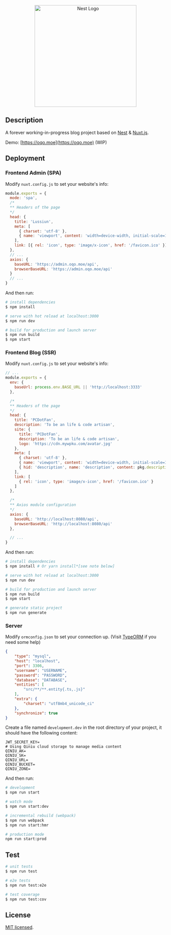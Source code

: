 <p align="center">
  <a href="http://nestjs.com/" target="blank"><img src="https://nestjs.com/img/logo_text.svg" width="320" alt="Nest Logo" /></a>
</p>

## Description

A forever working-in-progress blog project based on [Nest](https://github.com/nestjs/nest) & [Nuxt.js](https://github.com/nuxt/nuxt.js).

Demo: [https://oqo.moe](https://oqo.moe) (WIP)

## Deployment

### Frontend Admin (SPA)

Modify `nuxt.config.js` to set your website's info:

```javascript
module.exports = {
  mode: 'spa',
  /*
  ** Headers of the page
  */
  head: {
    title: 'Lussiun',
    meta: [
      { charset: 'utf-8' },
      { name: 'viewport', content: 'width=device-width, initial-scale=1' }
    ],
    link: [{ rel: 'icon', type: 'image/x-icon', href: '/favicon.ico' }]
  },
  // ...
  axios: {
    baseURL: 'https://admin.oqo.moe/api',
    browserBaseURL: 'https://admin.oqo.moe/api'
  }
  // ...
}
```

And then run:

```bash
# install dependencies
$ npm install

# serve with hot reload at localhost:3000
$ npm run dev

# build for production and launch server
$ npm run build
$ npm start
```

### Frontend Blog (SSR)

Modify `nuxt.config.js` to set your website's info:

```javascript
// ...
module.exports = {
  env: {
    baseUrl: process.env.BASE_URL || 'http://localhost:3333'
  },

  /*
  ** Headers of the page
  */
  head: {
    title: 'PCDotFan',
    description: 'To be an life & code artisan',
    site: {
      title: 'PCDotFan',
      description: 'To be an life & code artisan',
      logo: 'https://cdn.mywpku.com/avatar.jpg'
    },
    meta: [
      { charset: 'utf-8' },
      { name: 'viewport', content: 'width=device-width, initial-scale=1' },
      { hid: 'description', name: 'description', content: pkg.description }
    ],
    link: [
      { rel: 'icon', type: 'image/x-icon', href: '/favicon.ico' }
    ]
  },

  /*
  ** Axios module configuration
  */
  axios: {
    baseURL: 'http://localhost:8080/api',
    browserBaseURL: 'http://localhost:8080/api'
  },

  // ...
}
```
And then run: 
```bash
# install dependencies
$ npm install # Or yarn install*[see note below]

# serve with hot reload at localhost:3000
$ npm run dev

# build for production and launch server
$ npm run build
$ npm start

# generate static project
$ npm run generate
```

### Server

Modify `ormconfig.json` to set your connection up. (Visit [TypeORM](http://typeorm.io/#/connection) if you need some help)
```json
{
    "type": "mysql",
    "host": "localhost",
    "port": 3306,
    "username": "USERNAME",
    "password": "PASSWORD",
    "database": "DATABASE",
    "entities": [
        "src/**/**.entity{.ts,.js}"
    ],
    "extra": {
        "charset": "utf8mb4_unicode_ci"
    },
    "synchronize": true
}
```

Create a file named `development.dev` in the root directory of your project, it should have the following content:

```
JWT_SECRET_KEY=
# Using Qiniu cloud storage to manage media content
QINIU_AK=
QINIU_SK=
QINIU_URL=
QINIU_BUCKET=
QINIU_ZONE=
```

And then run: 
```bash
# development
$ npm run start

# watch mode
$ npm run start:dev

# incremental rebuild (webpack)
$ npm run webpack
$ npm run start:hmr

# production mode
npm run start:prod
```

## Test

```bash
# unit tests
$ npm run test

# e2e tests
$ npm run test:e2e

# test coverage
$ npm run test:cov
```

## License

  [MIT licensed](LICENSE).

